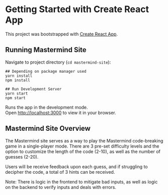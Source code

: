 # Getting Started with Create React App

This project was bootstrapped with [Create React App](https://github.com/facebook/create-react-app).

## Running Mastermind Site
Navigate to project directory (`cd mastermind-site`):
```console 
## Depending on package manager used
yarn install 
npm install

## Run Development Server
yarn start
npm start
```

Runs the app in the development mode.\
Open [http://localhost:3000](http://localhost:3000) to view it in your browser.

## Mastermind Site Overview 
The Mastermind site serves as a way to play the Mastermind code-breaking game in a single-player mode. There are 3 pre-set difficulty levels and the option to customize the length of the code (2-10), as well as the number of guesses (2-20). 

Users will be receive feedback upon each guess, and if struggling to decipher the code, a total of 3 hints can be received.

Note: There is logic in the frontend to mitigate bad inputs, as well as logic on the backend to verify inputs and deals with errors. 
